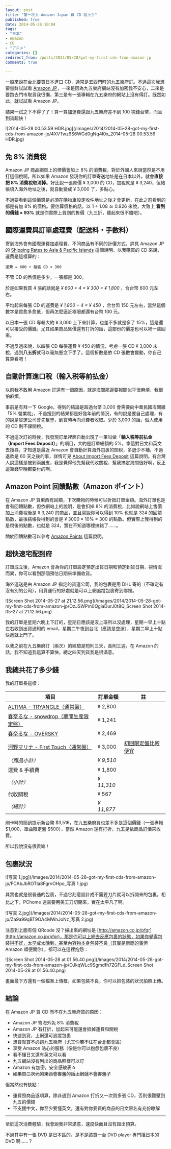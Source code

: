 ```yaml
---
layout: post
title: "第一次上 Amazon Japan 買 CD 就上手"
published: true
date: 2014-05-28 10:04
tags:
- "日本"
- Amazon
- CD
- "アニメ"
categories: []
redirect_from: /posts/2014/05/28/got-my-first-cds-from-amazon-jp
comments: true

---
```

一般來說在台北要買日本進口 CD，通常是去西門町的[九五樂府](http://www.95music.com)訂。不過這次我想要嘗鮮試試看 [Amazon JP](http://amazon.jp)，一來是因為九五樂府網站沒有加密我不安心，二來是要跑去門市取貨我很懶，第三是有一張專輯在九五樂府的網站上沒有得訂。既然如此，就試試看 Amazon JP。

結果一試之下不得了了！算一算加運費還跟九五樂府差不到 100 塊錢台幣，而且到貨超快！

![2014-05-28 00.53.59 HDR.jpg](/images/2014/2014-05-28-got-my-first-cds-from-amazon-jp/4XVTwz9S6WGd0gNq4I0x_2014-05-28 00.53.59 HDR.jpg)

<!--more-->

## 免 8% 消費稅

Amazon JP 商品網頁上的標價會加上 8% 的消費稅，對於外國人來說當然是不用打這個稅啊，所以如果 Amazon 發現你的訂單寄送地址是在日本以外，就會**直接把 8% 消費稅取消掉**。好比說一張原價 ¥ 3,000 的 CD，加稅就是 ¥ 3,240，但結帳填入海外地址之後，就自動變成 ¥ 3,000 了，多貼心。

不過要看到這個價錢是必須在購物車設定收件地址之後才會更新，在此之前看到的都是有加 8% 的價格。要估算價格的話，以 1 ÷ 1.08 ≅ 0.926 來說，大致上 **看到的價錢 × 93%** 就是你實際上買到的售價（九三折，聽起來很不錯吧）。

## 國際運費與訂單處理費（配送料・手数料）

寄到海外會有國際運費加處理費，不同商品有不同的計價方式，詳見 Amazon JP 的 [Shipping Rates to Asia & Pacific Islands](http://www.amazon.co.jp/gp/help/customer/display.html/ref=hp_rel_topic?ie=UTF8&nodeId=201213440) 這個說明。以我購買的 CD 來說，運費是這樣算的：

```
運費 = 600 + 每張 CD × 300
```

不管 CD 的售價是多少，一張都是 300。

於是如果我買 4 張的話就是 *¥ 600 + 4 × ¥ 300 = ¥ 1,800* ，合台幣 600 元左右。

平均起來每張 CD 的運費是 *¥ 1,800 ÷ 4 = ¥ 450* ，合台幣 150 元左右，當然這個數字是買愈多愈低，但再怎麼逼近極限都還有台幣 100 元。

以日本一張 CD 專輯大約 ¥ 3,000 上下來計算，也差不多就是多了 15%，這是還可以接受的價錢。尤其如果商品售價還有打折的話，這部份的價差也可以補一些回來。

不過反過來說，以四張 CD 每張運費 ¥ 450 的情況，考慮一張 CD ¥ 3,000 未稅，遇到**八五折**就可以毫無懸念下手了。這個折數是依 CD 張數會變動，你自己算算看吧！

## 自動計算進口稅（輸入税等前払金）

以前我不敢用 Amazon 訂還有一個原因，就是海關那邊要報關似乎很麻煩，我很怕麻煩。

事前是有拜一下 Google，得到的結論是超過台幣 3,000 會需要向中華民國海關繳「5% 營業稅」，不過搜到的結果都是好幾年前的情況，有的說是要自己處理，有的說是貨運公司會先幫墊，到貨時再向消費者收取。少於 3,000 的話，個人使用的 CD 則不課關稅。

不過這次訂的時候，我發現訂單裡面自動出現了一筆叫做「**輸入税等前払金（Import Fees Deposit）**」的項目，大約是訂單總額的 5%，拿這對日文和英文去搜尋，才知道是最近 Amazon 會自動計算海外包裹的關稅，多退少不補，不過退款是 60 天之後的事，詳情可見 [About Import Fees Deposit](http://www.amazon.co.jp/gp/help/customer/display.html/ref=help_search_1-1?ie=UTF8&nodeId=201213270&qid=1401211216&sr=1-1) 這篇說明。有台灣人說這樣是被剝兩層皮，我是覺得他先幫我代收關稅、幫我搞定海關很好啊，反正這筆錢早晚都要付的啊。

## Amazon Point 回饋點數（Amazon ポイント）

在 Amazon JP 買東西有回饋，下次購物的時候可以折抵訂單金額。海外訂單也是會有回饋點數，但依網站上的說明，是會扣掉 8% 的消費稅，比如說網站上售價加上消費稅後是 ¥ 3,240 的商品，並且寫說你可以得到 10% 也就是 324 的回饋點數，最後結帳後得到的會是 ¥ 3000 × 10% = 300 的點數。但實際上我得到的是稅後的點數，也就是 324，實在不知道哪裡搞錯了……。

關於回饋點數可以參考 [Amazon Points](http://www.amazon.co.jp/gp/help/customer/display.html/ref=help_search_1-3?ie=UTF8&nodeId=200847840&qid=1401212530&sr=1-3) 這篇說明。

## 超快速宅配到府

訂單成立後，Amazon 會為你的訂單設定預定出貨日期和預定到貨日期，視情況而異，你可以看到那個預估日期來準備收貨。

海外運送是由 Amazon JP 指定的貨運公司，我的包裹是用 DHL 寄的（不確定有沒有別的公司），用貨運行的好處就是可以上網追蹤包裹寄到哪裡。

![Screen Shot 2014-05-27 at 21.12.56.png](/images/2014/2014-05-28-got-my-first-cds-from-amazon-jp/OzJSWPm0QgiaDurJ0t8Q_Screen Shot 2014-05-27 at 21.12.56.png)

我的訂單是星期六晚上下訂的，星期日應該是沒上班所以沒處理，星期一早上十點左右收到出貨通知的 email，星期二午夜到台北（應該是空運），星期二早上十點快遞就上門了。

以我之前在九五樂府訂（兩次）的經驗是短則三天，長則三週，在 Amazon 的話，我不知道我這算不算快，總之四天到貨我是很滿意。

## 我總共花了多少錢

我的訂單長這樣：

| 項目 | 訂單金額 | 註 |
|---|----|---|
| [ALTIMA - TRYANGLE（通常盤）](http://www.amazon.co.jp/gp/product/B00I0JNUBE/) | ¥ 2,800 |  |
| [春奈るな - snowdrop（期間生産限定盤）](http://www.amazon.co.jp/gp/product/B00FPGG9LS/) | ¥ 1,241 | |
| [春奈るな - OVERSKY](http://www.amazon.co.jp/gp/product/B00DUTY2QG/) | ¥ 2,469 | |
| [河野マリナ - First Touch（通常盤）](http://www.amazon.co.jp/gp/product/B00FPKE2Y0/) | ¥ 3,000 | [初回限定盤比較便宜](http://www.amazon.co.jp/First-Touch-%E5%88%9D%E5%9B%9E%E7%94%9F%E7%94%A3%E9%99%90%E5%AE%9A%E7%9B%A4-%E6%B2%B3%E9%87%8E%E3%83%9E%E3%83%AA%E3%83%8A/dp/B00FMSWQX4/) |
| *（商品小計）* | *¥ 9,510* | |
| 運費 & 手續費 | ¥ 1,800 | |
| *（小計）* | *¥ 11,310* | |
| 代收關稅 | ¥ 567 | |
| *（總計）* | *¥ 11,877* | |

刷卡時的簡訊提示新台幣 $3,516，在九五樂府買也差不多是這個價錢（一張專輯 $1,000，單曲限定盤 $500），當然 Amazon 還有打折，九五是依商品訂價來收費。

所以我說沒有很貴嘛！

## 包裹狀況

![写真 1.jpg](/images/2014/2014-05-28-got-my-first-cds-from-amazon-jp/FCAbJbROTla8FgrvOHpo_写真 1.jpg)

其實也就是很普通的包裹，不過它刻意設計成不需要刀片就可以拆開來的包裏，相比之下，PChome 還需要用美工刀切開來，實在太<ruby>平凡<rp>（</rp><rt>ㄒㄩㄣˋ</rt><rp>）</rp></ruby>了啊。

![写真 2.jpg](/images/2014/2014-05-28-got-my-first-cds-from-amazon-jp/Za9a99qBT9OA4MWnJoNz_写真 2.jpg)

注意到上面有個 QRcode 沒？掃出來的網址是 [http://amazon.co.jp/pfqr](http://amazon.co.jp/pfqr)，那是你可以上網去反應包裹的狀態，如果你覺得包裝得不好，太早或太晚到，甚至內容物本身包裝不良（其實是廠商的事但 Amazon 順便問你），都可以在這裡抱怨：

![Screen Shot 2014-05-28 at 01.56.40.png](/images/2014/2014-05-28-got-my-first-cds-from-amazon-jp/OJkqWLc9Sgmdfh7ZGFLd_Screen Shot 2014-05-28 at 01.56.40.png)

畫面最下方還有一個檔案上傳框，如果包裝不良，你可以把包裝的狀況拍照上傳。

## 結論

在 Amazon JP 買 CD 而不在九五樂府買的原因：

* Amazon JP 寄海外免 8% 消費稅
* Amazon JP 有打折，加起來可能還會抵掉運費和關稅
* 快速到貨，上網還可追蹤包裹
* 想買就買不必跑九五樂府（尤其你若不住在台北都會區）
* 享受 Amazon 貼心的服務（像是你可以抱怨包裹不良）
* 看不懂日文還有英文可以看
* 九五網站沒有列出的商品照樣可以訂
* Amazon 有加密，安全感破表☆
* <del>如果買二次元的東西會害羞的話上網就不會害羞了</del>

但當然也有缺點：

* 運費照商品逐項算，除非遇到 Amazon 打折又一次買多張 CD，否則很難壓到九五的價錢
* 不支援中文，你至少要懂英文，還有對你要買的商品的日文原名有充份瞭解

---

至於這次消費體驗，我會說我非常滿意，速度快而且沒有超出預算。

不過其中有一張 DVD 是日本區的，是不是該買一台 DVD player 專門播日本的 DVD 啊……？

